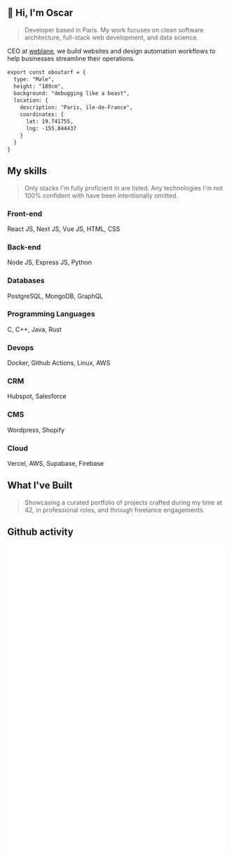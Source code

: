 
## 👋 Hi, I'm Oscar
> Developer based in Paris. My work focuses on clean software architecture, full-stack web development, and data science.

CEO at [weblane](https://markdownlivepreview.com/), we build websites and design automation workflows to help businesses streamline their operations.

```
export const oboutarf = {
  type: "Male",
  height: "189cm",
  background: "debugging like a beast", 
  location: {
    description: "Paris, ïle-de-France",
    coordinates: {
      lat: 19.741755,
      lng: -155.844437
    }
  }
}
```

## My skills
> Only stacks I'm fully proficient in are listed. Any technologies I'm not 100% confident with have been intentionally omitted.

### Front-end

React JS, Next JS, Vue JS, HTML, CSS  

### Back-end

Node JS, Express JS, Python

### Databases

PostgreSQL, MongoDB, GraphQL

### Programming Languages

C, C++, Java, Rust

### Devops

Docker, Github Actions, Linux, AWS

### CRM

Hubspot, Salesforce

### CMS

Wordpress, Shopify

### Cloud

Vercel, AWS, Supabase, Firebase

## What I've Built
> Showcasing a curated portfolio of projects crafted during my time at 42, in professional roles, and through freelance engagements.

## Github activity
![Isometric commit calendar](metrics.plugin.isocalendar.svg)


